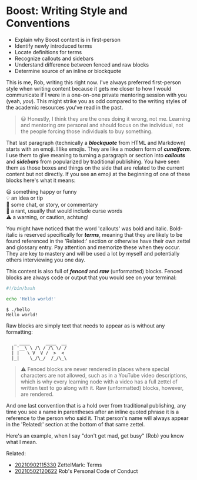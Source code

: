 # Boost: Writing Style and Conventions

* Explain why Boost content is in first-person
* Identify newly introduced terms
* Locate definitions for terms
* Recognize callouts and sidebars
* Understand difference between fenced and raw blocks
* Determine source of an inline or blockquote

This is me, Rob, writing this right now. I've always preferred
first-person style when writing content because it gets me closer to how
I would communicate if I were in a one-on-one private mentoring session
with you (yeah, *you*). This might strike you as odd compared to the
writing styles of the academic resources you've read in the past. 

> 😃 Honestly, I think they are the ones doing it wrong, not me.
> Learning and mentoring *are* personal and should focus on the
> individual, not the people forcing those individuals to buy something.

That last paragraph (technically a ***blockquote*** from HTML and
Markdown) starts with an emoji. I like emojis. They are like a modern
form of ***cuneiform***. I use them to give meaning to turning
a paragraph or section into ***callouts*** and ***sidebars*** from
popularized by traditional publishing. You have seen them as those boxes
and things on the side that are related to the current content but not
directly. If you see an emoji at the beginning of one of these blocks
here's what it means:

😃 something happy or funny  
💡 an idea or tip  
💬 some chat, or story, or commentary  
🤬 a rant, usually that would include curse words  
⚠️  a warning, or caution, achtung!  

You might have noticed that the word 'callouts' was bold and italic.
Bold-italic is reserved specifically for ***terms***, meaning that they
are likely to be found referenced in the 'Related:' section or otherwise
have their own zettel and glossary entry. Pay attention and memorize
these when they occur. They are key to mastery and will be used a lot by
myself and potentially others interviewing you one day.

This content is also full of ***fenced*** and ***raw*** (unformatted) blocks. Fenced blocks are always code or output that you would see on your terminal:

```bash
#!/bin/bash

echo 'Hello world!'
```

```
$ ./hello
Hello world!
```

Raw blocks are simply text that needs to appear as is without any
formatting:

       _ ____      ____  __
      | '__\ \ /\ / /\ \/ /
      | |   \ V  V /  >  < 
      |_|    \_/\_/  /_/\_\

> ⚠️
> Fenced blocks are never rendered in places where special
> characters are not allowed, such as in a YouTube video descriptions,
> which is why every learning node with a video has a full zettel of
> written text to go along with it. Raw (unformatted) blocks, however,
> are rendered.

And one last convention that is a hold over from traditional publishing,
any time you see a name in parentheses after an inline quoted phrase it
is a reference to the person who said it. That person's name will always
appear in the 'Related:' section at the bottom of that same zettel.

Here's an example, when I say "don't get mad, get busy" (Rob) you
know what I mean.

Related:

* [20210902115330](/20210902115330/) ZettelMark: Terms
* [20210502120622](/20210502120622/) Rob's Personal Code of Conduct

